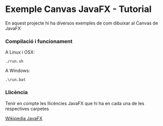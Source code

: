 # Exemple Canvas JavaFX - Tutorial #

En aquest projecte hi ha diversos exemples de com dibuixar al Canvas de JavaFX

### Compilació i funcionament ###

A Linux i OSX:

```
./run.sh
```

A Windows:

```
.\run.bat
```

### Llicència ###

Tenir en compte les llicències JavaFX que hi ha en cada una de les respectives carpetes

[Wikipedia JavaFX](https://openjdk.org/projects/openjfx/)